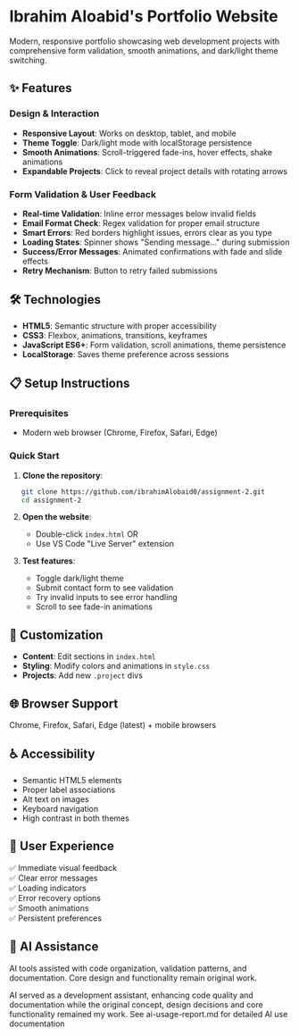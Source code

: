 # Ibrahim Aloabid's Portfolio Website

Modern, responsive portfolio showcasing web development projects with comprehensive form validation, smooth animations, and dark/light theme switching.

## ✨ Features

### Design & Interaction
- **Responsive Layout**: Works on desktop, tablet, and mobile
- **Theme Toggle**: Dark/light mode with localStorage persistence
- **Smooth Animations**: Scroll-triggered fade-ins, hover effects, shake animations
- **Expandable Projects**: Click to reveal project details with rotating arrows

### Form Validation & User Feedback
- **Real-time Validation**: Inline error messages below invalid fields
- **Email Format Check**: Regex validation for proper email structure
- **Smart Errors**: Red borders highlight issues, errors clear as you type
- **Loading States**: Spinner shows "Sending message..." during submission
- **Success/Error Messages**: Animated confirmations with fade and slide effects
- **Retry Mechanism**: Button to retry failed submissions

## 🛠️ Technologies

- **HTML5**: Semantic structure with proper accessibility
- **CSS3**: Flexbox, animations, transitions, keyframes
- **JavaScript ES6+**: Form validation, scroll animations, theme persistence
- **LocalStorage**: Saves theme preference across sessions

## 📋 Setup Instructions

### Prerequisites
- Modern web browser (Chrome, Firefox, Safari, Edge)

### Quick Start

1. **Clone the repository**:
```bash
   git clone https://github.com/ibrahimAlobaid0/assignment-2.git
   cd assignment-2
```

2. **Open the website**:
   - Double-click `index.html` OR
   - Use VS Code "Live Server" extension

3. **Test features**:
   - Toggle dark/light theme
   - Submit contact form to see validation
   - Try invalid inputs to see error handling
   - Scroll to see fade-in animations

## 🎨 Customization

- **Content**: Edit sections in `index.html`
- **Styling**: Modify colors and animations in `style.css`
- **Projects**: Add new `.project` divs

## 🌐 Browser Support

Chrome, Firefox, Safari, Edge (latest) + mobile browsers

## ♿ Accessibility

- Semantic HTML5 elements
- Proper label associations
- Alt text on images
- Keyboard navigation
- High contrast in both themes

## 🎯 User Experience

✅ Immediate visual feedback  
✅ Clear error messages  
✅ Loading indicators  
✅ Error recovery options  
✅ Smooth animations  
✅ Persistent preferences  

## 🤖 AI Assistance

AI tools assisted with code organization, validation patterns, and documentation. Core design and functionality remain original work.

AI served as a development assistant, enhancing code quality and documentation while the original concept, design decisions and core functionality remained my work. See ai-usage-report.md for detailed AI use documentation


